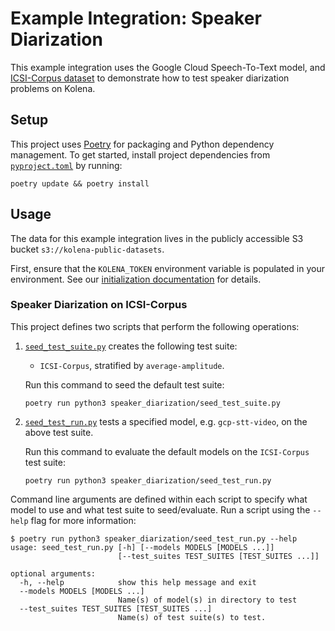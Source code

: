 # Example Integration: Speaker Diarization
This example integration uses the Google Cloud Speech-To-Text model, and [ICSI-Corpus dataset](https://groups.inf.ed.ac.uk/ami/icsi/) to demonstrate how to test speaker diarization problems on Kolena.

## Setup

This project uses [Poetry](https://python-poetry.org/) for packaging and Python dependency management. To get started,
install project dependencies from [`pyproject.toml`](./pyproject.toml) by running:

```shell
poetry update && poetry install
```

## Usage

The data for this example integration lives in the publicly accessible S3 bucket `s3://kolena-public-datasets`.

First, ensure that the `KOLENA_TOKEN` environment variable is populated in your environment. See our
[initialization documentation](https://docs.kolena.io/installing-kolena/#initialization) for details.

### Speaker Diarization on ICSI-Corpus

This project defines two scripts that perform the following operations:

1. [`seed_test_suite.py`](speaker_diarization/seed_test_suite.py) creates the following test suite:

    - `ICSI-Corpus`, stratified by `average-amplitude`.

    Run this command to seed the default test suite:
    ```shell
    poetry run python3 speaker_diarization/seed_test_suite.py
    ```


2. [`seed_test_run.py`](speaker_diarization/seed_test_run.py) tests a specified model, e.g. `gcp-stt-video`, on the above test suite.

    Run this command to evaluate the default models on the `ICSI-Corpus` test suite:
    ```shell
    poetry run python3 speaker_diarization/seed_test_run.py
    ```

Command line arguments are defined within each script to specify what model to use and what test suite to seed/evaluate.
Run a script using the `--help` flag for more information:

```shell
$ poetry run python3 speaker_diarization/seed_test_run.py --help
usage: seed_test_run.py [-h] [--models MODELS [MODELS ...]]
                        [--test_suites TEST_SUITES [TEST_SUITES ...]]

optional arguments:
  -h, --help            show this help message and exit
  --models MODELS [MODELS ...]
                        Name(s) of model(s) in directory to test
  --test_suites TEST_SUITES [TEST_SUITES ...]
                        Name(s) of test suite(s) to test.
```